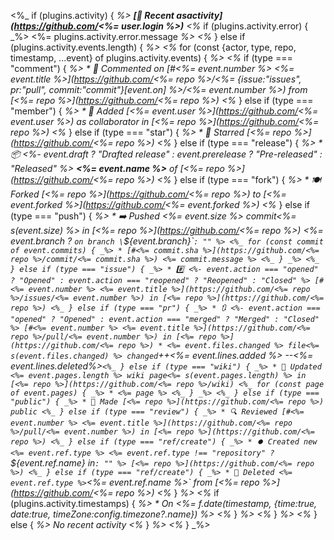 <%_ if (plugins.activity) { _%>
  **[📰 Recent asactivity](https://github.com/<%= user.login %>)**
  <%_ if (plugins.activity.error) { _%>
    <%= plugins.activity.error.message _%>
  <%_ } else if (plugins.activity.events.length) { _%>
    <%_ for (const {actor, type, repo, timestamp, ...event} of plugins.activity.events) { _%>
      <%_ if (type === "comment") { _%>
        * 💬 Commented on [#<%= event.number %> <%= event.title %>](https://github.com/<%= repo %>/<%= {issue:"issues", pr:"pull", commit:"commit"}[event.on] %>/<%= event.number %>) from [<%= repo %>](https://github.com/<%= repo %>)
      <%_ } else if (type === "member") { _%>
        * 💼 Added [<%= event.user %>](https://github.com/<%= event.user %>) as collaborator in [<%= repo %>](https://github.com/<%= repo %>)
      <%_ } else if (type === "star") { _%>
        * 🌟 Starred [<%= repo %>](https://github.com/<%= repo %>)
      <%_ } else if (type === "release") { _%>
        * 📦 <%- event.draft ? "Drafted release" : event.prerelease ? "Pre-released" : "Released" %> **<%= event.name %>** of [<%= repo %>](https://github.com/<%= repo %>)
      <%_ } else if (type === "fork") { _%>
        * 🍽️ Forked [<%= repo %>](https://github.com/<%= repo %>) to [<%= event.forked %>](https://github.com/<%= event.forked %>)
      <%_ } else if (type === "push") { _%>
        * ➡️ Pushed <%= event.size %> commit<%= s(event.size) %> in [<%= repo %>](https://github.com/<%= repo %>) <%= event.branch ? `on branch \`${event.branch}\`` : "" %>
        <%_ for (const commit of event.commits) { _%>
          * [#<%= commit.sha %>](https://github.com/<%= repo %>/commit/<%= commit.sha %>) <%= commit.message %>
        <%_ } _%>
      <%_ } else if (type === "issue") { _%>
        * #️⃣ <%- event.action === "opened" ? "Opened" : event.action === "reopened" ? "Reopened" : "Closed" %> [#<%= event.number %> <%= event.title %>](https://github.com/<%= repo %>/issues/<%= event.number %>) in [<%= repo %>](https://github.com/<%= repo %>)
      <%_ } else if (type === "pr") { _%>
        * 🔃 <%- event.action === "opened" ? "Opened" : event.action === "merged" ? "Merged" : "Closed" %> [#<%= event.number %> <%= event.title %>](https://github.com/<%= repo %>/pull/<%= event.number %>) in [<%= repo %>](https://github.com/<%= repo %>)
          * <%= event.files.changed %> file<%= s(event.files.changed) %> changed `++<%= event.lines.added %> --<%= event.lines.deleted%>`
      <%_ } else if (type === "wiki") { _%>
        * 📝 Updated <%= event.pages.length %> wiki page<%= s(event.pages.length) %> in [<%= repo %>](https://github.com/<%= repo %>/wiki)
        <%_ for (const page of event.pages) { _%>
          * <%= page %>
        <%_ } _%>
      <%_ } else if (type === "public") { _%>
        * 🚀 Made [<%= repo %>](https://github.com/<%= repo %>) public
      <%_ } else if (type === "review") { _%>
        * 🔍 Reviewed [#<%= event.number %> <%= event.title %>](https://github.com/<%= repo %>/pull/<%= event.number %>) in [<%= repo %>](https://github.com/<%= repo %>)
      <%_ } else if (type === "ref/create") { _%>
        * ⏺️ Created new <%= event.ref.type %> <%= event.ref.type !== "repository" ? `${event.ref.name} in` : "" %> [<%= repo %>](https://github.com/<%= repo %>)
      <%_ } else if (type === "ref/create") { _%>
        * 🚮 Deleted <%= event.ref.type %> `<%= event.ref.name %>` from [<%= repo %>](https://github.com/<%= repo %>)
      <%_ } _%>
      <%_ if (plugins.activity.timestamps) { _%>
        * *On <%= f.date(timestamp, {time:true, date:true, timeZone:config.timezone?.name}) %>*
      <%_ } _%>
    <%_ } _%>
  <%_ } else { _%>
    No recent activity
  <%_ } _%>
<%_ } _%>



